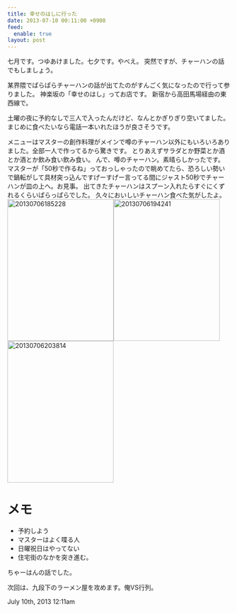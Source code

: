 ```yaml
---
title: 幸せのはしに行った
date: 2013-07-10 00:11:00 +0900
feed:
  enable: true
layout: post
---
```

<p>      七月です。つゆあけました。七夕です。やべえ。      突然ですが、チャーハンの話でもしましょう。    </p>    <p>      某界隈でぱらぱらチャーハンの話が出てたのがすんごく気になったので行って参りました。      神楽坂の「幸せのはし」ってお店です。 新宿から高田馬場経由の東西線で。    </p>    <p>      土曜の夜に予約なしで三人で入ったんだけど、なんとかぎりぎり空いてました。まじめに食べたいなら電話一本いれたほうが良さそうです。    </p>    <p>      メニューはマスターの創作料理がメインで噂のチャーハン以外にもいろいろありました。全部一人で作ってるから驚きです。      とりあえずサラダとか野菜とか酒とか酒とか飲み食い飲み食い。      んで、噂のチャーハン。素晴らしかったです。      マスターが「50秒で作るね」っておっしゃったので眺めてたら、恐ろしい勢いで鍋転がして具材突っ込んですげーすげー言ってる間にジャスト50秒でチャーハンが皿の上へ。お見事。      出てきたチャーハンはスプーン入れたらすぐにくずれるくらいぱらっぱらでした。      久々においしいチャーハン食べた気がしたよ。      <a href="http://www.flickr.com/photos/56290428@N06/9249170344/" title="20130706185228 by ikaruga777, on Flickr" target="_blank"><img src="https://farm8.staticflickr.com/7374/9249170344_cdc23fb4b0_n.jpg" width="240" height="320" alt="20130706185228"></a><a href="http://www.flickr.com/photos/56290428@N06/9249173488/" title="20130706194241 by ikaruga777, on Flickr" target="_blank"><img src="https://farm8.staticflickr.com/7357/9249173488_5c3bef9c69_n.jpg" width="240" height="320" alt="20130706194241"></a><a href="http://www.flickr.com/photos/56290428@N06/9246394013/" title="20130706203814 by ikaruga777, on Flickr" target="_blank"><img src="https://farm4.staticflickr.com/3680/9246394013_bb230980e6_n.jpg" width="240" height="320" alt="20130706203814"></a>    </p>    <h1>メモ</h1>    <ul>      <li>予約しよう</li>      <li>マスターはよく喋る人</li>      <li>日曜祝日はやってない</li>      <li>住宅街のなかを突き進む。</li>    </ul>    <p>ちゃーはんの話でした。</p>    <p>次回は、九段下のラーメン屋を攻めます。俺VS行列。</p>    <div id="footer">      <span id="timestamp"> July 10th, 2013 12:11am </span>    </div>

